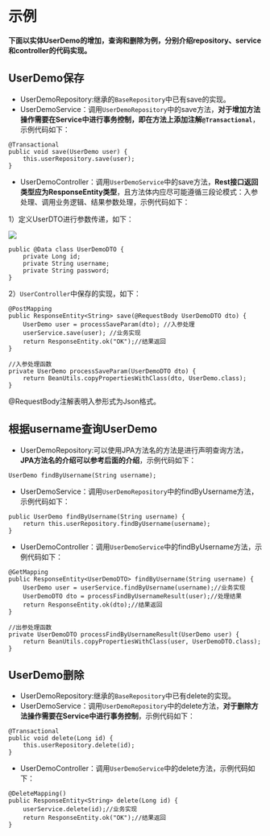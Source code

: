 # 示例

**下面以实体UserDemo的增加，查询和删除为例，分别介绍repository、service和controller的代码实现。**

## UserDemo保存

 * UserDemoRepository:继承的`BaseRepository`中已有save的实现。
 * UserDemoService：调用`UserDemoRepository`中的save方法，**对于增加方法操作需要在Service中进行事务控制，即在方法上添加注解`@Transactional`**，示例代码如下：
	
```
@Transactional
public void save(UserDemo user) {
	this.userRepository.save(user);
}
```

 * UserDemoController：调用`UserDemoService`中的save方法，**Rest接口返回类型应为ResponseEntity类型**，且方法体内应尽可能遵循三段论模式：入参处理、调用业务逻辑、结果参数处理，示例代码如下：

 1）定义UserDTO进行参数传递，如下：

![](https://i.imgur.com/DGuFYiM.png)
```	
public @Data class UserDemoDTO {
	private Long id;
	private String username;
	private String password;
}
```

2）`UserController`中保存的实现，如下：

		
	@PostMapping
	public ResponseEntity<String> save(@RequestBody UserDemoDTO dto) {
		UserDemo user = processSaveParam(dto); //入参处理
		userService.save(user); //业务实现
		return ResponseEntity.ok("OK");//结果返回
	}
	
	//入参处理函数
	private UserDemo processSaveParam(UserDemoDTO dto) {
		return BeanUtils.copyPropertiesWithClass(dto, UserDemo.class);
	}

@RequestBody注解表明入参形式为Json格式。

## 根据username查询UserDemo

 * UserDemoRepository:可以使用JPA方法名的方法是进行声明查询方法， **JPA方法名的介绍可以参考后面的介绍**，示例代码如下：
```
UserDemo findByUsername(String username);
```

 * UserDemoService：调用`UserDemoRepository`中的findByUsername方法，示例代码如下：

```
public UserDemo findByUsername(String username) {
	return this.userRepository.findByUsername(username);
}
```

 * UserDemoController：调用`UserDemoService`中的findByUsername方法，示例代码如下：

```
@GetMapping
public ResponseEntity<UserDemoDTO> findByUsername(String username) {
	UserDemo user = userService.findByUsername(username);//业务实现
	UserDemoDTO dto = processFindByUsernameResult(user);//处理结果
	return ResponseEntity.ok(dto);//结果返回
}
	
//出参处理函数
private UserDemoDTO processFindByUsernameResult(UserDemo user) {
	return BeanUtils.copyPropertiesWithClass(user, UserDemoDTO.class);
}
```
	
## UserDemo删除

 * UserDemoRepository:继承的`BaseRepository`中已有delete的实现。
 * UserDemoService：调用`UserDemoRepository`中的delete方法，**对于删除方法操作需要在Service中进行事务控制**，示例代码如下：

```	
@Transactional
public void delete(Long id) {
	this.userRepository.delete(id);
}
```

 * UserDemoController：调用`UserDemoService`中的delete方法，示例代码如下：

```
@DeleteMapping()
public ResponseEntity<String> delete(Long id) {
	userService.delete(id);//业务实现
	return ResponseEntity.ok("OK");//结果返回
}
```

